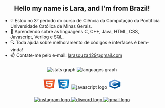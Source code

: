 <h2 align="center">Hello my name is Lara, and I'm from Brazil!</h2>

- 💡 Estou no 3° período do curso de Ciência da Computação da Pontifícia Universidade Católica de Minas Gerais.
- 📜 Aprendendo sobre as linguagens C, C++, Java, HTML, CSS, Javascript, Verilog e SQL.
- 🔍 Toda ajuda sobre melhoramento de códigos e interfaces é bem-vinda!
- 📫 Contate-me pelo e-mail: larasouza429@gmail.com

###

<div align="center">
  <img src="https://github-readme-stats.vercel.app/api?hide_title=false&hide_rank=false&show_icons=true&include_all_commits=true&count_private=true&disable_animations=false&theme=dracula&locale=en&hide_border=false&username=giusfds" height="150" alt="stats graph"  />
  <img src="https://github-readme-stats.vercel.app/api/top-langs?locale=en&hide_title=false&layout=compact&card_width=320&langs_count=5&theme=dracula&hide_border=false&username=giusfds" height="150" alt="languages graph"  />
</div>

###

<div align="center">
  <img src="https://raw.githubusercontent.com/devicons/devicon/master/icons/html5/html5-original.svg" height="30" width="42" alt="html5 logo"  />
  <img src="https://raw.githubusercontent.com/devicons/devicon/master/icons/css3/css3-original.svg" height="30" width="42" alt="css3 logo"  />
  <img src="https://cdn.jsdelivr.net/gh/devicons/devicon/icons/javascript/javascript-original.svg" height="30" width="42" alt="javascript logo"  />
  <img src="https://raw.githubusercontent.com/devicons/devicon/master/icons/c/c-original.svg" height="30" width="42" alt="C logo"  />
</div>

###

<div align="center">
  <a href="https://www.instagram.com/lara_souza429/" target="_blank">
    <img src="https://img.shields.io/static/v1?message=Instagram&logo=instagram&label=&color=E4405F&logoColor=white&labelColor=&style=for-the-badge" height="35" alt="instagram logo"  />
  <a href="♈Lara♈#3022" target="_blank">
    <img src="https://img.shields.io/static/v1?message=Discord&logo=discord&label=&color=7289DA&logoColor=white&labelColor=&style=for-the-badge" height="35" alt="discord logo"  />
  </a>
  <a href="larasouza429@gmail.com" target="_blank">
    <img src="https://img.shields.io/static/v1?message=Gmail&logo=gmail&label=&color=D14836&logoColor=white&labelColor=&style=for-the-badge" height="35" alt="gmail logo"  />
  </a>
</div>
